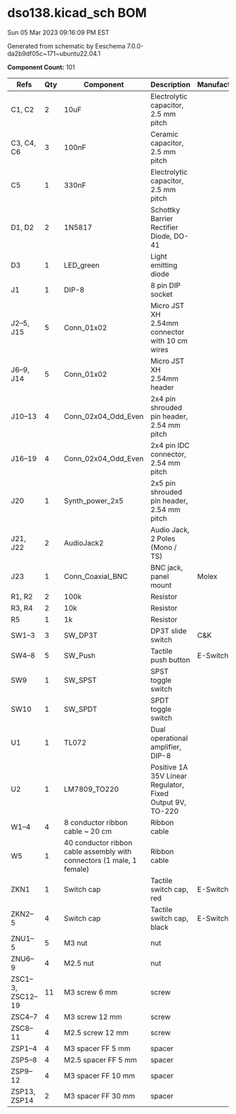 # dso138.kicad_sch BOM

Sun 05 Mar 2023 09:16:09 PM EST

Generated from schematic by Eeschema 7.0.0-da2b9df05c~171~ubuntu22.04.1

**Component Count:** 101

| Refs | Qty | Component | Description | Manufacturer | Part | Vendor | SKU |
| ----- | --- | ---- | ----------- | ---- | ---- | ---- | ---- |
| C1, C2 | 2 | 10uF | Electrolytic capacitor, 2.5 mm pitch |  |  | Tayda | A-4349 |
| C3, C4, C6 | 3 | 100nF | Ceramic capacitor, 2.5 mm pitch |  |  | Tayda | A-553 |
| C5 | 1 | 330nF | Electrolytic capacitor, 2.5 mm pitch |  |  | Tayda | A-319 |
| D1, D2 | 2 | 1N5817 | Schottky Barrier Rectifier Diode, DO-41 |  |  | Tayda | A-159 |
| D3 | 1 | LED_green | Light emitting diode |  |  | Tayda | A-1553 |
| J1 | 1 | DIP-8 | 8 pin DIP socket |  |  | Tayda | A-001 |
| J2–5, J15 | 5 | Conn_01x02 | Micro JST XH 2.54mm connector with 10 cm wires |  |  | eBay |  |
| J6–9, J14 | 5 | Conn_01x02 | Micro JST XH 2.54mm header |  |  | eBay |  |
| J10–13 | 4 | Conn_02x04_Odd_Even | 2x4 pin shrouded pin header, 2.54 mm pitch |  |  | Tayda | A-2948 |
| J16–19 | 4 | Conn_02x04_Odd_Even | 2x4 pin IDC connector, 2.54 mm pitch |  |  | Tayda | A-3346 |
| J20 | 1 | Synth_power_2x5 | 2x5 pin shrouded pin header, 2.54 mm pitch |  |  | Tayda | A-2939 |
| J21, J22 | 2 | AudioJack2 | Audio Jack, 2 Poles (Mono / TS) |  |  | Tayda | A-1121 |
| J23 | 1 | Conn_Coaxial_BNC | BNC jack, panel mount | Molex | 0731315003 | Digi-Key | WM5379-ND |
| R1, R2 | 2 | 100k | Resistor |  |  | Tayda |  |
| R3, R4 | 2 | 10k | Resistor |  |  | Tayda |  |
| R5 | 1 | 1k | Resistor |  |  | Tayda |  |
| SW1–3 | 3 | SW_DP3T | DP3T slide switch | C&K | OS203012MU5QP1‎ | Digi-Key | CKN9554-ND |
| SW4–8 | 5 | SW_Push | Tactile push button | E-Switch | TL1100F160Q | Digi-Key | EG1821-ND |
| SW9 | 1 | SW_SPST | SPST toggle switch |  |  | Tayda | A-3186 (SPDT, use as SPST) |
| SW10 | 1 | SW_SPDT | SPDT toggle switch |  |  | Tayda | A-3186 |
| U1 | 1 | TL072 | Dual operational amplifier, DIP-8 |  |  | Tayda | A-037 |
| U2 | 1 | LM7809_TO220 | Positive 1A 35V Linear Regulator, Fixed Output 9V, TO-220 |  |  | Tayda | A-1597 |
| W1–4 | 4 | 8 conductor ribbon cable ~ 20 cm | Ribbon cable |  |  | Tayda | A-4935 |
| W5 | 1 | 40 conductor ribbon cable assembly with connectors (1 male, 1 female) | Ribbon cable |  |  | Digi-Key | 1528-4823-ND |
| ZKN1 | 1 | Switch cap | Tactile switch cap, red | E-Switch | 4JRED | Digi-Key | EG1078-ND |
| ZKN2–5 | 4 | Switch cap | Tactile switch cap, black | E-Switch | 4JBLK | Digi-Key | EG1080-ND |
| ZNU1–5 | 5 | M3 nut | nut |  |  |  |  |
| ZNU6–9 | 4 | M2.5 nut | nut |  |  |  |  |
| ZSC1–3, ZSC12–19 | 11 | Μ3 screw 6 mm | screw |  |  |  |  |
| ZSC4–7 | 4 | Μ3 screw 12 mm | screw |  |  |  |  |
| ZSC8–11 | 4 | M2.5 screw 12 mm | screw |  |  |  |  |
| ZSP1–4 | 4 | M3 spacer FF 5 mm | spacer |  |  |  |  |
| ZSP5–8 | 4 | M2.5 spacer FF 5 mm | spacer |  |  |  |  |
| ZSP9–12 | 4 | M3 spacer FF 10 mm | spacer |  |  |  |  |
| ZSP13, ZSP14 | 2 | M3 spacer FF 30 mm | spacer |  |  |  |  |
    
